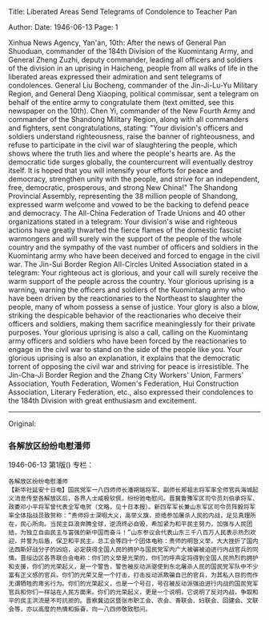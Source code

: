 Title: Liberated Areas Send Telegrams of Condolence to Teacher Pan

Author: 
Date: 1946-06-13
Page: 1

Xinhua News Agency, Yan'an, 10th: After the news of General Pan Shuoduan, commander of the 184th Division of the Kuomintang Army, and General Zheng Zuzhi, deputy commander, leading all officers and soldiers of the division in an uprising in Haicheng, people from all walks of life in the liberated areas expressed their admiration and sent telegrams of condolences. General Liu Bocheng, commander of the Jin-Ji-Lu-Yu Military Region, and General Deng Xiaoping, political commissar, sent a telegram on behalf of the entire army to congratulate them (text omitted, see this newspaper on the 10th). Chen Yi, commander of the New Fourth Army and commander of the Shandong Military Region, along with all commanders and fighters, sent congratulations, stating: "Your division's officers and soldiers understand righteousness, raise the banner of righteousness, and refuse to participate in the civil war of slaughtering the people, which shows where the truth lies and where the people's hearts are. As the democratic tide surges globally, the countercurrent will eventually destroy itself. It is hoped that you will intensify your efforts for peace and democracy, strengthen unity with the people, and strive for an independent, free, democratic, prosperous, and strong New China!" The Shandong Provincial Assembly, representing the 38 million people of Shandong, expressed warm welcome and vowed to be the backing to defend peace and democracy. The All-China Federation of Trade Unions and 40 other organizations stated in a telegram: Your division's wise and righteous actions have greatly thwarted the fierce flames of the domestic fascist warmongers and will surely win the support of the people of the whole country and the sympathy of the vast number of officers and soldiers in the Kuomintang army who have been deceived and forced to engage in the civil war. The Jin-Sui Border Region All-Circles United Association stated in a telegram: Your righteous act is glorious, and your call will surely receive the warm support of the people across the country. Your glorious uprising is a warning, warning the officers and soldiers of the Kuomintang army who have been driven by the reactionaries to the Northeast to slaughter the people, many of whom possess a sense of justice. Your glory is also a blow, striking the despicable behavior of the reactionaries who deceive their officers and soldiers, making them sacrifice meaninglessly for their private purposes. Your glorious uprising is also a call, calling on the Kuomintang army officers and soldiers who have been forced by the reactionaries to engage in the civil war to stand on the side of the people like you. Your glorious uprising is also an explanation, it explains that the democratic torrent of opposing the civil war and striving for peace is irresistible. The Jin-Cha-Ji Border Region and the Zhang City Workers' Union, Farmers' Association, Youth Federation, Women's Federation, Hui Construction Association, Literary Federation, etc., also expressed their condolences to the 184th Division with great enthusiasm and excitement.



<hr /> 

Original: 


### 各解放区纷纷电慰潘师

1946-06-13
第1版()
专栏：

    各解放区纷纷电慰潘师
    【新华社延安十日电】国民党军一八四师师长潘朔端将军、副师长郑祖志将军率全师官兵海城起义消息传至各解放区后，各界人士咸极钦佩，纷纷驰电慰问。晋冀鲁豫军区司令员刘伯承将军、政委邓小平将军曾代表全军电贺（文略，见十日本报）。新四军军长兼山东军区司令员阵毅将军率全体指战员致贺称：“贵师将士深明大义，高举义旗，拒绝参加屠杀人民的内战，足见真理所在，民心所向。当民主巨浪奔腾全球，逆流终必自毁，希加紧为和平民主努力，加强与人民团结，为独立自由民主与富强的新中国而奋斗！”山东参议会代表山东三千八百万人民表示热烈欢迎，并誓为后盾，保卫和平民主。总工会等四十个团体电称：贵师的明哲义举，大大挫折了国内法西斯好战分子的凶焰，必定获得全国人民的拥护与国民党军内广大被骗被迫进行内战官兵的同情。晋绥边区各界联合会电称：你们的义举是光荣的，你们的呼声定将得到全国人民热烈的拥护和支援，你们的光荣起义，是一个警告，警告被反动派驱使到东北屠杀人民的国民党军队中不少富有正义感的官兵。你们的光荣又是一个打击，打击反动派欺骗自己的官兵，为其私人目的而作无谓牺牲的卑劣行为。你们的光荣起义，也是一个号召，号召被反动派强迫进行内战的国民党军官兵和你们一样站在人民方面来。你们的光荣起义，更是一个说明，它说明了反对内战，争取和平的民主洪流是不可抗拒的。晋察冀边区暨张市职工会、农会、青联会、妇联会、回建会、文联会等，亦以高度的热情和振奋，向一八四师敬致慰问。
